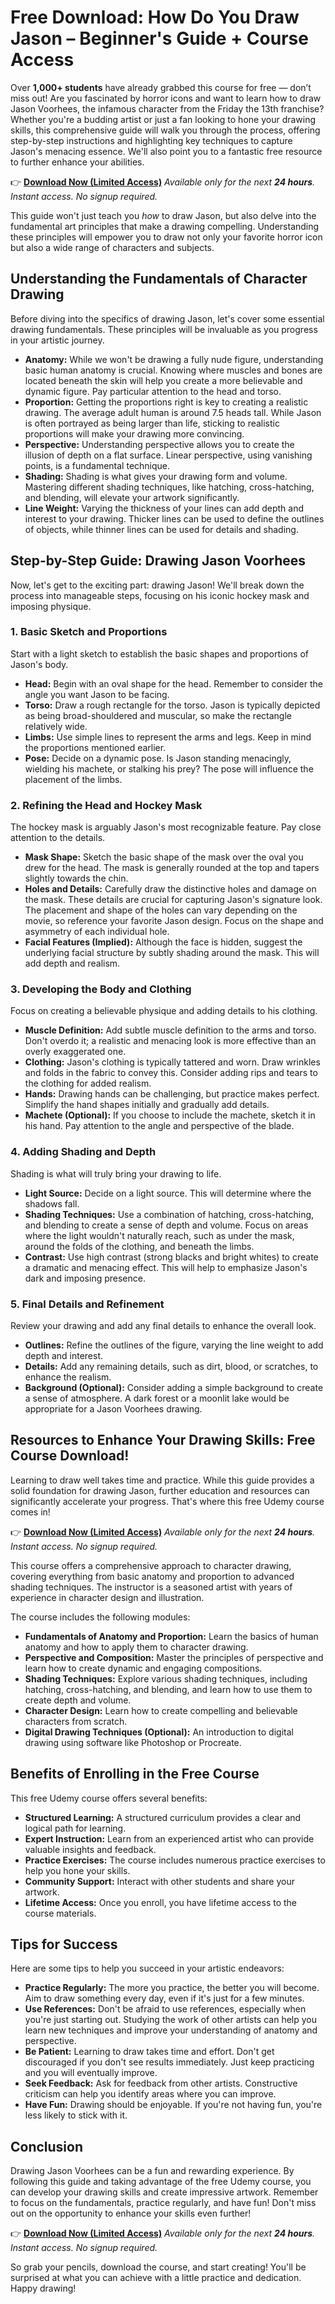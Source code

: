 # Free Download: How Do You Draw Jason – Beginner's Guide + Course Access

Over **1,000+ students** have already grabbed this course for free — don’t miss out! Are you fascinated by horror icons and want to learn how to draw Jason Voorhees, the infamous character from the Friday the 13th franchise? Whether you're a budding artist or just a fan looking to hone your drawing skills, this comprehensive guide will walk you through the process, offering step-by-step instructions and highlighting key techniques to capture Jason's menacing essence. We'll also point you to a fantastic free resource to further enhance your abilities.

👉 **[Download Now (Limited Access)](https://udemywork.com/how-do-you-draw-jason)**
_Available only for the next **24 hours**. Instant access. No signup required._

This guide won't just teach you *how* to draw Jason, but also delve into the fundamental art principles that make a drawing compelling. Understanding these principles will empower you to draw not only your favorite horror icon but also a wide range of characters and subjects.

## Understanding the Fundamentals of Character Drawing

Before diving into the specifics of drawing Jason, let's cover some essential drawing fundamentals. These principles will be invaluable as you progress in your artistic journey.

*   **Anatomy:** While we won't be drawing a fully nude figure, understanding basic human anatomy is crucial. Knowing where muscles and bones are located beneath the skin will help you create a more believable and dynamic figure. Pay particular attention to the head and torso.
*   **Proportion:** Getting the proportions right is key to creating a realistic drawing. The average adult human is around 7.5 heads tall. While Jason is often portrayed as being larger than life, sticking to realistic proportions will make your drawing more convincing.
*   **Perspective:** Understanding perspective allows you to create the illusion of depth on a flat surface. Linear perspective, using vanishing points, is a fundamental technique.
*   **Shading:** Shading is what gives your drawing form and volume. Mastering different shading techniques, like hatching, cross-hatching, and blending, will elevate your artwork significantly.
*   **Line Weight:** Varying the thickness of your lines can add depth and interest to your drawing. Thicker lines can be used to define the outlines of objects, while thinner lines can be used for details and shading.

## Step-by-Step Guide: Drawing Jason Voorhees

Now, let's get to the exciting part: drawing Jason! We'll break down the process into manageable steps, focusing on his iconic hockey mask and imposing physique.

### 1. Basic Sketch and Proportions

Start with a light sketch to establish the basic shapes and proportions of Jason's body.

*   **Head:** Begin with an oval shape for the head. Remember to consider the angle you want Jason to be facing.
*   **Torso:** Draw a rough rectangle for the torso. Jason is typically depicted as being broad-shouldered and muscular, so make the rectangle relatively wide.
*   **Limbs:** Use simple lines to represent the arms and legs. Keep in mind the proportions mentioned earlier.
*   **Pose:** Decide on a dynamic pose. Is Jason standing menacingly, wielding his machete, or stalking his prey? The pose will influence the placement of the limbs.

### 2. Refining the Head and Hockey Mask

The hockey mask is arguably Jason's most recognizable feature. Pay close attention to the details.

*   **Mask Shape:** Sketch the basic shape of the mask over the oval you drew for the head. The mask is generally rounded at the top and tapers slightly towards the chin.
*   **Holes and Details:** Carefully draw the distinctive holes and damage on the mask. These details are crucial for capturing Jason's signature look. The placement and shape of the holes can vary depending on the movie, so reference your favorite Jason design. Focus on the shape and asymmetry of each individual hole.
*   **Facial Features (Implied):** Although the face is hidden, suggest the underlying facial structure by subtly shading around the mask. This will add depth and realism.

### 3. Developing the Body and Clothing

Focus on creating a believable physique and adding details to his clothing.

*   **Muscle Definition:** Add subtle muscle definition to the arms and torso. Don't overdo it; a realistic and menacing look is more effective than an overly exaggerated one.
*   **Clothing:** Jason's clothing is typically tattered and worn. Draw wrinkles and folds in the fabric to convey this. Consider adding rips and tears to the clothing for added realism.
*   **Hands:** Drawing hands can be challenging, but practice makes perfect. Simplify the hand shapes initially and gradually add details.
*   **Machete (Optional):** If you choose to include the machete, sketch it in his hand. Pay attention to the angle and perspective of the blade.

### 4. Adding Shading and Depth

Shading is what will truly bring your drawing to life.

*   **Light Source:** Decide on a light source. This will determine where the shadows fall.
*   **Shading Techniques:** Use a combination of hatching, cross-hatching, and blending to create a sense of depth and volume. Focus on areas where the light wouldn't naturally reach, such as under the mask, around the folds of the clothing, and beneath the limbs.
*   **Contrast:** Use high contrast (strong blacks and bright whites) to create a dramatic and menacing effect. This will help to emphasize Jason's dark and imposing presence.

### 5. Final Details and Refinement

Review your drawing and add any final details to enhance the overall look.

*   **Outlines:** Refine the outlines of the figure, varying the line weight to add depth and interest.
*   **Details:** Add any remaining details, such as dirt, blood, or scratches, to enhance the realism.
*   **Background (Optional):** Consider adding a simple background to create a sense of atmosphere. A dark forest or a moonlit lake would be appropriate for a Jason Voorhees drawing.

## Resources to Enhance Your Drawing Skills: Free Course Download!

Learning to draw well takes time and practice. While this guide provides a solid foundation for drawing Jason, further education and resources can significantly accelerate your progress. That's where this free Udemy course comes in!

👉 **[Download Now (Limited Access)](https://udemywork.com/how-do-you-draw-jason)**
_Available only for the next **24 hours**. Instant access. No signup required._

This course offers a comprehensive approach to character drawing, covering everything from basic anatomy and proportion to advanced shading techniques. The instructor is a seasoned artist with years of experience in character design and illustration.

The course includes the following modules:

*   **Fundamentals of Anatomy and Proportion:** Learn the basics of human anatomy and how to apply them to character drawing.
*   **Perspective and Composition:** Master the principles of perspective and learn how to create dynamic and engaging compositions.
*   **Shading Techniques:** Explore various shading techniques, including hatching, cross-hatching, and blending, and learn how to use them to create depth and volume.
*   **Character Design:** Learn how to create compelling and believable characters from scratch.
*   **Digital Drawing Techniques (Optional):** An introduction to digital drawing using software like Photoshop or Procreate.

## Benefits of Enrolling in the Free Course

This free Udemy course offers several benefits:

*   **Structured Learning:** A structured curriculum provides a clear and logical path for learning.
*   **Expert Instruction:** Learn from an experienced artist who can provide valuable insights and feedback.
*   **Practice Exercises:** The course includes numerous practice exercises to help you hone your skills.
*   **Community Support:** Interact with other students and share your artwork.
*   **Lifetime Access:** Once you enroll, you have lifetime access to the course materials.

## Tips for Success

Here are some tips to help you succeed in your artistic endeavors:

*   **Practice Regularly:** The more you practice, the better you will become. Aim to draw something every day, even if it's just for a few minutes.
*   **Use References:** Don't be afraid to use references, especially when you're just starting out. Studying the work of other artists can help you learn new techniques and improve your understanding of anatomy and perspective.
*   **Be Patient:** Learning to draw takes time and effort. Don't get discouraged if you don't see results immediately. Just keep practicing and you will eventually improve.
*   **Seek Feedback:** Ask for feedback from other artists. Constructive criticism can help you identify areas where you can improve.
*   **Have Fun:** Drawing should be enjoyable. If you're not having fun, you're less likely to stick with it.

## Conclusion

Drawing Jason Voorhees can be a fun and rewarding experience. By following this guide and taking advantage of the free Udemy course, you can develop your drawing skills and create impressive artwork. Remember to focus on the fundamentals, practice regularly, and have fun! Don't miss out on the opportunity to enhance your skills even further!

👉 **[Download Now (Limited Access)](https://udemywork.com/how-do-you-draw-jason)**
_Available only for the next **24 hours**. Instant access. No signup required._

So grab your pencils, download the course, and start creating! You'll be surprised at what you can achieve with a little practice and dedication. Happy drawing!
